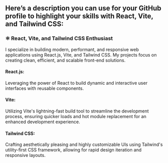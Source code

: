 
## Here’s a description you can use for your GitHub profile to highlight your skills with React, Vite, and Tailwind CSS:

### ⚛️ React, Vite, and Tailwind CSS Enthusiast
I specialize in building modern, performant, and responsive web applications using React.js, Vite, and Tailwind CSS. My projects focus on creating clean, efficient, and scalable front-end solutions.

#### React.js:
 Leveraging the power of React to build dynamic and interactive user interfaces with reusable components.
#### Vite: 
Utilizing Vite's lightning-fast build tool to streamline the development process, ensuring quicker loads and hot module replacement for an enhanced development experience.
#### Tailwind CSS: 
Crafting aesthetically pleasing and highly customizable UIs using Tailwind's utility-first CSS framework, allowing for rapid design iteration and responsive layouts.
